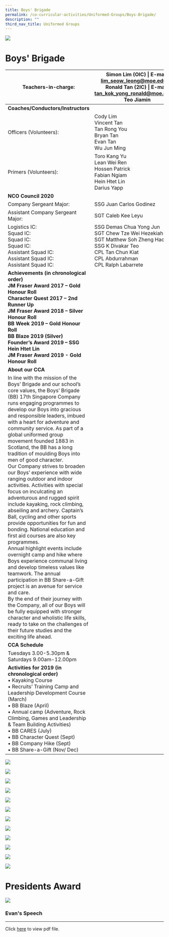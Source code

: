 ```yaml
---
title: Boys' Brigade
permalink: /co-curricular-activities/Uniformed-Groups/Boys-Brigade/
description: ""
third_nav_title: Uniformed Groups
---
```

![](/images/Banner.jpg)

Boys' Brigade
=============

| Teachers-in-charge: | Simon Lim (OIC) \| E-mail: lim_seow_leong@moe.edu.sg<br>Ronald Tan (2IC) \| E-mail: tan_kok_yong_ronald@moe.edu.sg<br>Teo Jiamin |
|---|---|
| **Coaches/Conductors/Instructors** |  |
| Officers (Volunteers): | Cody Lim<br>Vincent Tan<br>Tan Rong You<br>Bryan Tan<br>Evan Tan<br>Wu Jun Ming |
| Primers (Volunteers): | Toro Kang Yu<br>Lean Wei Ren<br>Hossen Patrick<br>Fabian Ngiam<br>Hein Htet Lin<br>Darius Yapp |
| **NCO Council 2020** |  |
| Company Sergeant Major: | SSG Juan Carlos Godinez |
| Assistant Company Sergeant Major: | SGT Caleb Kee Leyu |
| Logistics IC:<br>Squad IC:<br>Squad IC:<br>Squad IC:<br>Assistant Squad IC:<br>Assistant Squad IC:<br>Assistant Squad IC: | SSG Demas Chua Yong Jun<br>SGT Chew Tze Wei Hezekiah<br>SGT Matthew Soh Zheng Hao<br>SSG K Divakar Teo<br>CPL Tan Chun Kiat<br>CPL Abdurrahman<br>CPL Ralph Labarrete |
| **Achievements (in chronological order)<br>JM Fraser Award 2017 – Gold Honour Roll<br>Character Quest 2017 – 2nd Runner Up<br>JM Fraser Award 2018 – Silver Honour Roll<br>BB Week 2019 – Gold Honour Roll<br>BB Blaze 2019 (Silver)<br>Founder’s Award 2019 – SSG Hein Htet Lin<br>JM Fraser Award 2019 - Gold Honour Roll** |  |
| **About our CCA** |  |
| In line with the mission of the Boys’ Brigade and our school’s core values, the Boys’ Brigade (BB) 17th Singapore Company runs engaging programmes to develop our Boys into gracious and responsible leaders, imbued with a heart for adventure and community service. As part of a global uniformed group movement founded 1883 in Scotland, the BB has a long tradition of moulding Boys into men of good character.<br>Our Company strives to broaden our Boys’ experience with wide ranging outdoor and indoor activities. Activities with special focus on inculcating an adventurous and rugged spirit include kayaking, rock climbing, abseiling and archery. Captain’s Ball, cycling and other sports provide opportunities for fun and bonding. National education and first aid courses are also key programmes.<br>Annual highlight events include overnight camp and hike where Boys experience communal living and develop timeless values like teamwork. The annual participation in BB Share-a-Gift project is an avenue for service and care.<br>By the end of their journey with the Company, all of our Boys will be fully equipped with stronger character and wholistic life skills, ready to take on the challenges of their future studies and the exciting life ahead. |  |
| **CCA Schedule** |  |
| Tuesdays 3.00-5.30pm & Saturdays 9.00am-12.00pm |  |
| **Activities for 2019 (in chronological order)**<br>• Kayaking Course<br>• Recruits’ Training Camp and Leadership Development Course (March)<br>• BB Blaze (April)<br>• Annual camp (Adventure, Rock Climbing, Games and Leadership & Team Building Activities)<br>• BB CARES (July)<br>• BB Character Quest (Sept)<br>• BB Company Hike (Sept)<br>• BB Share-a-Gift (Nov/ Dec) |  |






![](/images/CCA/BB/BB1.jpeg)

![](/images/CCA/BB/BB2.jpeg)

![](/images/CCA/BB/BB3.jpeg)

![](/images/CCA/BB/BB4.jpeg)

![](/images/CCA/BB/BB5.jpeg)

![](/images/CCA/BB/BB6.jpeg)

![](/images/CCA/BB/BB7.jpeg)

![](/images/CCA/BB/BB8.jpeg)

![](/images/CCA/BB/BB9.jpeg)

![](/images/CCA/BB/BB10.jpeg)

![](/images/CCA/BB/BB11.jpeg)

![](/images/CCA/BB/BB12.jpeg)

Presidents Award
================
![](/images/CCA/BB/BBPA.jpeg)

### Evan's Speech
-------------

Click [here](/files/evan_tan_speech.pdf) to view pdf file.